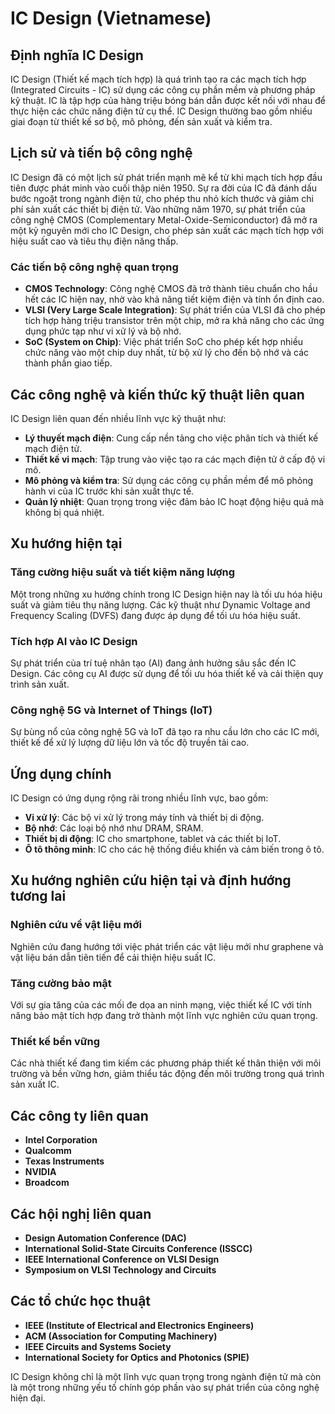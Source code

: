 # IC Design (Vietnamese)

## Định nghĩa IC Design

IC Design (Thiết kế mạch tích hợp) là quá trình tạo ra các mạch tích hợp (Integrated Circuits - IC) sử dụng các công cụ phần mềm và phương pháp kỹ thuật. IC là tập hợp của hàng triệu bóng bán dẫn được kết nối với nhau để thực hiện các chức năng điện tử cụ thể. IC Design thường bao gồm nhiều giai đoạn từ thiết kế sơ bộ, mô phỏng, đến sản xuất và kiểm tra.

## Lịch sử và tiến bộ công nghệ

IC Design đã có một lịch sử phát triển mạnh mẽ kể từ khi mạch tích hợp đầu tiên được phát minh vào cuối thập niên 1950. Sự ra đời của IC đã đánh dấu bước ngoặt trong ngành điện tử, cho phép thu nhỏ kích thước và giảm chi phí sản xuất các thiết bị điện tử. Vào những năm 1970, sự phát triển của công nghệ CMOS (Complementary Metal-Oxide-Semiconductor) đã mở ra một kỷ nguyên mới cho IC Design, cho phép sản xuất các mạch tích hợp với hiệu suất cao và tiêu thụ điện năng thấp.

### Các tiến bộ công nghệ quan trọng

- **CMOS Technology**: Công nghệ CMOS đã trở thành tiêu chuẩn cho hầu hết các IC hiện nay, nhờ vào khả năng tiết kiệm điện và tính ổn định cao.
- **VLSI (Very Large Scale Integration)**: Sự phát triển của VLSI đã cho phép tích hợp hàng triệu transistor trên một chip, mở ra khả năng cho các ứng dụng phức tạp như vi xử lý và bộ nhớ.
- **SoC (System on Chip)**: Việc phát triển SoC cho phép kết hợp nhiều chức năng vào một chip duy nhất, từ bộ xử lý cho đến bộ nhớ và các thành phần giao tiếp.

## Các công nghệ và kiến thức kỹ thuật liên quan

IC Design liên quan đến nhiều lĩnh vực kỹ thuật như:

- **Lý thuyết mạch điện**: Cung cấp nền tảng cho việc phân tích và thiết kế mạch điện tử.
- **Thiết kế vi mạch**: Tập trung vào việc tạo ra các mạch điện tử ở cấp độ vi mô.
- **Mô phỏng và kiểm tra**: Sử dụng các công cụ phần mềm để mô phỏng hành vi của IC trước khi sản xuất thực tế.
- **Quản lý nhiệt**: Quan trọng trong việc đảm bảo IC hoạt động hiệu quả mà không bị quá nhiệt.

## Xu hướng hiện tại

### Tăng cường hiệu suất và tiết kiệm năng lượng

Một trong những xu hướng chính trong IC Design hiện nay là tối ưu hóa hiệu suất và giảm tiêu thụ năng lượng. Các kỹ thuật như Dynamic Voltage and Frequency Scaling (DVFS) đang được áp dụng để tối ưu hóa hiệu suất.

### Tích hợp AI vào IC Design

Sự phát triển của trí tuệ nhân tạo (AI) đang ảnh hưởng sâu sắc đến IC Design. Các công cụ AI được sử dụng để tối ưu hóa thiết kế và cải thiện quy trình sản xuất.

### Công nghệ 5G và Internet of Things (IoT)

Sự bùng nổ của công nghệ 5G và IoT đã tạo ra nhu cầu lớn cho các IC mới, thiết kế để xử lý lượng dữ liệu lớn và tốc độ truyền tải cao.

## Ứng dụng chính

IC Design có ứng dụng rộng rãi trong nhiều lĩnh vực, bao gồm:

- **Vi xử lý**: Các bộ vi xử lý trong máy tính và thiết bị di động.
- **Bộ nhớ**: Các loại bộ nhớ như DRAM, SRAM.
- **Thiết bị di động**: IC cho smartphone, tablet và các thiết bị IoT.
- **Ô tô thông minh**: IC cho các hệ thống điều khiển và cảm biến trong ô tô.

## Xu hướng nghiên cứu hiện tại và định hướng tương lai

### Nghiên cứu về vật liệu mới

Nghiên cứu đang hướng tới việc phát triển các vật liệu mới như graphene và vật liệu bán dẫn tiên tiến để cải thiện hiệu suất IC.

### Tăng cường bảo mật

Với sự gia tăng của các mối đe dọa an ninh mạng, việc thiết kế IC với tính năng bảo mật tích hợp đang trở thành một lĩnh vực nghiên cứu quan trọng.

### Thiết kế bền vững

Các nhà thiết kế đang tìm kiếm các phương pháp thiết kế thân thiện với môi trường và bền vững hơn, giảm thiểu tác động đến môi trường trong quá trình sản xuất IC.

## Các công ty liên quan

- **Intel Corporation**
- **Qualcomm**
- **Texas Instruments**
- **NVIDIA**
- **Broadcom**

## Các hội nghị liên quan

- **Design Automation Conference (DAC)**
- **International Solid-State Circuits Conference (ISSCC)**
- **IEEE International Conference on VLSI Design**
- **Symposium on VLSI Technology and Circuits**

## Các tổ chức học thuật

- **IEEE (Institute of Electrical and Electronics Engineers)**
- **ACM (Association for Computing Machinery)**
- **IEEE Circuits and Systems Society**
- **International Society for Optics and Photonics (SPIE)**

IC Design không chỉ là một lĩnh vực quan trọng trong ngành điện tử mà còn là một trong những yếu tố chính góp phần vào sự phát triển của công nghệ hiện đại.